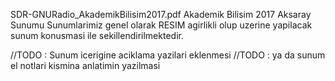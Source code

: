 SDR-GNURadio_AkademikBilisim2017.pdf     Akademik Bilisim 2017 Aksaray Sunumu
Sunumlarimiz genel olarak RESIM agirlikli olup uzerine yapilacak sunum konusmasi ile sekillendirilmektedir.

//TODO : Sunum icerigine aciklama yazilari eklenmesi
//TODO : ya da sunum el notlari kismina anlatimin yazilmasi
